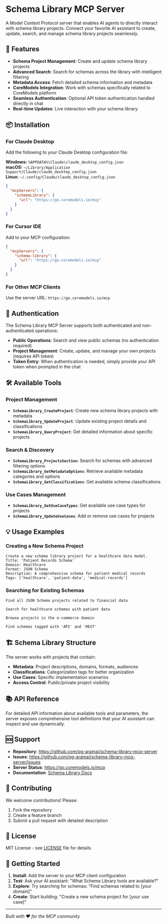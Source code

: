 # Schema Library MCP Server

A Model Context Protocol server that enables AI agents to directly interact with schema library projects. Connect your favorite AI assistant to create, update, search, and manage schema library projects seamlessly.

## 🚀 Features

- **Schema Project Management**: Create and update schema library projects
- **Advanced Search**: Search for schemas across the library with intelligent filtering
- **Metadata Access**: Fetch detailed schema information and metadata
- **CoreModels Integration**: Work with schemas specifically related to CoreModels platform
- **Seamless Authentication**: Optional API token authentication handled directly in chat
- **Real-time Updates**: Live interaction with your schema library

## 📦 Installation

### For Claude Desktop

Add the following to your Claude Desktop configuration file:

**Windows:** `%APPDATA%\Claude\claude_desktop_config.json`  
**macOS:** `~/Library/Application Support/Claude/claude_desktop_config.json`  
**Linux:** `~/.config/Claude/claude_desktop_config.json`

```json
{
  "mcpServers": {
    "schemaLibrary": {
      "url": "https://go.coremodels.io/mcp"
    }
  }
}
```

### For Cursor IDE

Add to your MCP configuration:

```json
{
  "mcpServers": {
    "schema-library": {
      "url": "https://go.coremodels.io/mcp"
    }
  }
}
```

### For Other MCP Clients

Use the server URL: `https://go.coremodels.io/mcp`

## 🔐 Authentication

The Schema Library MCP Server supports both authenticated and non-authenticated operations:

- **Public Operations**: Search and view public schemas (no authentication required)
- **Project Management**: Create, update, and manage your own projects (requires API token)
- **Token Entry**: When authentication is needed, simply provide your API token when prompted in the chat

## 🛠️ Available Tools

### Project Management
- **`SchemaLibrary_CreateProject`**: Create new schema library projects with metadata
- **`SchemaLibrary_UpdateProject`**: Update existing project details and classifications
- **`SchemaLibrary_QueryProject`**: Get detailed information about specific projects

### Search & Discovery
- **`SchemaLibrary_ProjectsSection`**: Search for schemas with advanced filtering options
- **`SchemaLibrary_GetMetadataOptions`**: Retrieve available metadata categories and options
- **`SchemaLibrary_GetClassifications`**: Get available schema classifications

### Use Cases Management
- **`SchemaLibrary_GetUseCaseTypes`**: Get available use case types for projects
- **`SchemaLibrary_UpdateUseCases`**: Add or remove use cases for projects

## 💡 Usage Examples

### Creating a New Schema Project
```
Create a new schema library project for a healthcare data model.
Title: 'Patient Records Schema'
Domain: Healthcare
Format: JSON Schema
Description: A comprehensive schema for patient medical records
Tags: ['healthcare', 'patient-data', 'medical-records']
```

### Searching for Existing Schemas
```
Find all JSON Schema projects related to financial data

Search for healthcare schemas with patient data

Browse projects in the e-commerce domain

Find schemas tagged with 'API' and 'REST'
```

## 🏗️ Schema Library Structure

The server works with projects that contain:

- **Metadata**: Project descriptions, domains, formats, audiences
- **Classifications**: Categorization tags for better organization  
- **Use Cases**: Specific implementation scenarios
- **Access Control**: Public/private project visibility

## 📚 API Reference

For detailed API information about available tools and parameters, the server exposes comprehensive tool definitions that your AI assistant can inspect and use dynamically.

## 🆘 Support

- **Repository**: https://github.com/qg-aramai/schema-library-mcp-server
- **Issues**: https://github.com/qg-aramai/schema-library-mcp-server/issues
- **Server Status**: https://go.coremodels.io/mcp
- **Documentation**: [Schema Library Docs](https://library.schematica.io/mcp-server)

## 🤝 Contributing

We welcome contributions! Please:

1. Fork the repository
2. Create a feature branch
3. Submit a pull request with detailed description

## 📄 License

MIT License - see [LICENSE](LICENSE) file for details.

## 🎯 Getting Started

1. **Install**: Add the server to your MCP client configuration
2. **Test**: Ask your AI assistant: "What Schema Library tools are available?"
3. **Explore**: Try searching for schemas: "Find schemas related to [your domain]"
4. **Create**: Start building: "Create a new schema project for [your use case]"

---

*Built with ❤️ for the MCP community*
